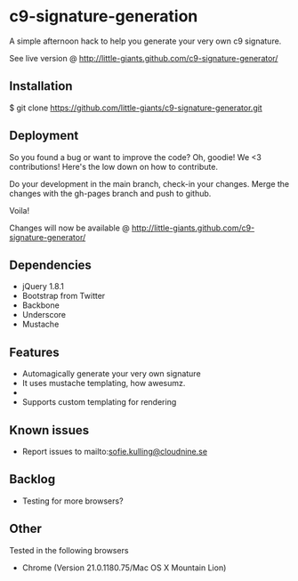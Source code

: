 c9-signature-generation
==========

A simple afternoon hack to help you generate your very own c9 signature.

See live version @ http://little-giants.github.com/c9-signature-generator/

## Installation

  $ git clone https://github.com/little-giants/c9-signature-generator.git

## Deployment

So you found a bug or want to improve the code? Oh, goodie! We <3 contributions!
Here's the low down on how to contribute.

Do your development in the main branch, check-in your changes.
Merge the changes with the gh-pages branch and push to github.

Voila! 

Changes will now be available @ http://little-giants.github.com/c9-signature-generator/

## Dependencies

 * jQuery 1.8.1
 * Bootstrap from Twitter
 * Backbone
 * Underscore
 * Mustache

## Features

  * Automagically generate your very own signature
  * It uses mustache templating, how awesumz.
  * 
  * Supports custom templating for rendering

## Known issues
 
 * Report issues to mailto:sofie.kulling@cloudnine.se 

## Backlog

 * Testing for more browsers?

## Other

Tested in the following browsers

 * Chrome (Version 21.0.1180.75/Mac OS X Mountain Lion)

